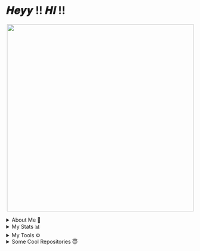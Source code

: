 # 𝑯𝒆𝒚𝒚 !! 𝑯𝒊 !!

<p align='Middle'><a href='https://telegram.me/Warning_MadBoy_is_Back'><img src='https://telegra.ph/file/67c5a395421a28ee7f38c.png' width='500"'></a></p>

<details>
<summary>About Me 💞</summary>
  <p align='middle'>
    AGE           »» 16
  </p>
  <p align='middle'>
    CLASS         »» XI
  </p>
  <p align='middle'>
    STATE         »» Haryana
  </p>
  <p align='middle'>
    NATIONALITY   »» 🇮🇳
  </p>
  <p align='middle'>
  TELEGRAM ACC  »» <a href="https://telegram.me/Warning_MadBoy_is_Back" alt="MadBoy"> <img src="https://img.shields.io/badge/MADBOY-dcdcdc?logo=telegram" /></a>
  </p>
</details>

<details>
<summary>My Stats 📊</summary><p align='middle'>
  <img src='https://github-readme-stats.vercel.app/api?username=madboy482&show_icons=true&theme=midnight-purple' width='500"'></p>
  <p align='middle'><img src='https://github-readme-streak-stats.herokuapp.com/?user=madboy482&theme=midnight-purple&show_icon=true' width='500"'></p> <p
  align='middle'><img src='https://komarev.com/ghpvc/?username=madboy482&label=My%20Profile%20Views&color=blueviolet&style=plastic' width='175"'></p>
</details>

<details>
  <summary>My Tools ⚙️</summary>
  <p align='middle'><img src='' width='300"' height='300"'></p><p align ="middle">
  <br />
  <code><img width="20%"   src="https://www.vectorlogo.zone/logos/git-scm/git-scm-ar21.svg"></code>
  <code><img width="20%"   src="https://www.vectorlogo.zone/logos/python/python-ar21.svg"></code>
  <code><img width="20%"   src="https://www.vectorlogo.zone/logos/heroku/heroku-ar21.svg"></code>
  <br />
  <code><img width="20%"  src="https://www.vectorlogo.zone/logos/mysql/mysql-ar21.svg"></code>
  <code><img width="20%"  src="https://www.vectorlogo.zone/logos/sqlite/sqlite-ar21.svg"></code>
  <code><img width="20%"  src="https://www.vectorlogo.zone/logos/firebase/firebase-ar21.svg"></code>
  <br />
  <code><img width="20%"  src="https://www.vectorlogo.zone/logos/mongodb/mongodb-ar21.svg"></code>
  <code><img width="20%"  src="https://www.vectorlogo.zone/logos/github/github-ar21.svg"></code>
  <code><img width="20%"  src="https://www.vectorlogo.zone/logos/gitlab/gitlab-ar21.svg"></code>
  <br>
  </p>  
</details>

<details>
  <summary>Some Cool Repositories 😇</summary><p align='middle'>
  <a href="https://github.com/MadBoy-X/TeslaRobo" alt="TeslaRobo"> <img src="https://img.shields.io/badge/%F0%9F%A4%96%20-TᴇsʟᴀRᴏʙᴏ-black" /> </a></p>
  <p align='middle'>
    <a href="https://github.com/Andencento/Andencento" alt="Andencento"> <img src="https://img.shields.io/badge/%F0%9F%A4%96%20-Aɴᴅᴇɴᴄᴇɴᴛᴏ-blue" /> </a></p>
  <p align='middle'>
    <a href="https://github.com/MadBoy-X/MusicBot" alt="MusicBot"> <img src="https://img.shields.io/badge/%F0%9F%A4%96%20-Tᴇsʟᴀ MᴜsɪᴄBᴏᴛ-red" /> </a></p>
  <p align='middle'>
    <a href="https://github.com/MadBoy-X/SuperBot" alt="SuperBot"> <img src="https://img.shields.io/badge/%F0%9F%A4%96%20-SᴜᴘᴇʀBᴏᴛ-chrome" /> </a>
  </p>
</details>
